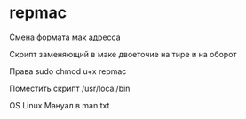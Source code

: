 # repmac
Cмена формата мак адресса

Скрипт заменяющий в маке двоеточие на тире и на оборот

Права sudo chmod u+x repmac

Поместить скрипт /usr/local/bin

OS Linux
Мануал в man.txt
